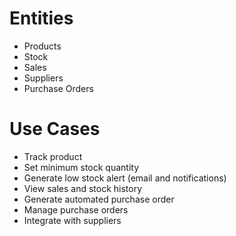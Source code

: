 # Entities

- Products
- Stock
- Sales
- Suppliers
- Purchase Orders

# Use Cases

- Track product
- Set minimum stock quantity
- Generate low stock alert (email and notifications)
- View sales and stock history
- Generate automated purchase order
- Manage purchase orders
- Integrate with suppliers